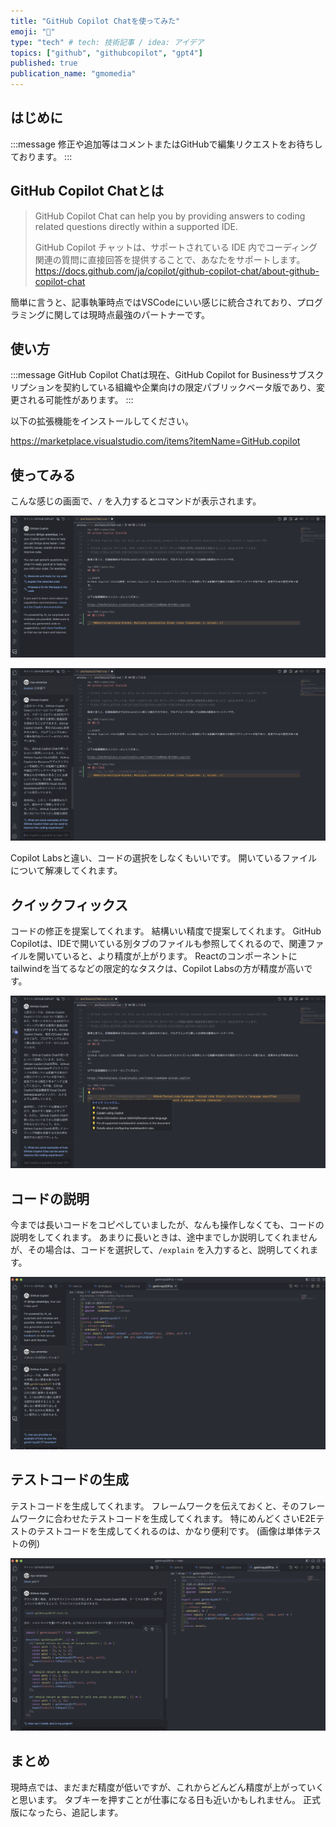```yaml
---
title: "GitHub Copilot Chatを使ってみた"
emoji: "🦔"
type: "tech" # tech: 技術記事 / idea: アイデア
topics: ["github", "githubcopilot", "gpt4"]
published: true
publication_name: "gmomedia"
---
```


## はじめに

:::message
修正や追加等はコメントまたはGitHubで編集リクエストをお待ちしております。
:::

## GitHub Copilot Chatとは

> GitHub Copilot Chat can help you by providing answers to coding related questions directly within a supported IDE.
>
> GitHub Copilot チャットは、サポートされている IDE 内でコーディング関連の質問に直接回答を提供することで、あなたをサポートします。
> https://docs.github.com/ja/copilot/github-copilot-chat/about-github-copilot-chat

簡単に言うと、記事執筆時点ではVSCodeにいい感じに統合されており、プログラミングに関しては現時点最強のパートナーです。

## 使い方

:::message
GitHub Copilot Chatは現在、GitHub Copilot for Businessサブスクリプションを契約している組織や企業向けの限定パブリックベータ版であり、変更される可能性があります。
:::

以下の拡張機能をインストールしてください。

https://marketplace.visualstudio.com/items?itemName=GitHub.copilot

## 使ってみる

こんな感じの画面で、`/` を入力するとコマンドが表示されます。

![](/images/a1e7bb5c0279d1/1.png)

![](/images/a1e7bb5c0279d1/2.png)

Copilot Labsと違い、コードの選択をしなくもいいです。
開いているファイルについて解凍してくれます。

## クイックフィックス

コードの修正を提案してくれます。
結構いい精度で提案してくれます。
GitHub Copilotは、IDEで開いている別タブのファイルも参照してくれるので、関連ファイルを開いていると、より精度が上がります。
Reactのコンポーネントにtailwindを当てるなどの限定的なタスクは、Copilot Labsの方が精度が高いです。

![](/images/a1e7bb5c0279d1/3.png)

## コードの説明

今までは長いコードをコピペしていましたが、なんも操作しなくても、コードの説明をしてくれます。
あまりに長いときは、途中までしか説明してくれませんが、その場合は、コードを選択して、`/explain` を入力すると、説明してくれます。

![](/images/a1e7bb5c0279d1/4.png)

## テストコードの生成

テストコードを生成してくれます。
フレームワークを伝えておくと、そのフレームワークに合わせたテストコードを生成してくれます。
特にめんどくさいE2Eテストのテストコードを生成してくれるのは、かなり便利です。
(画像は単体テストの例)

![](/images/a1e7bb5c0279d1/5.png)

## まとめ

現時点では、まだまだ精度が低いですが、これからどんどん精度が上がっていくと思います。
タブキーを押すことが仕事になる日も近いかもしれません。
正式版になったら、追記します。

